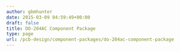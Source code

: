 ```yaml
---
author: gbmhunter
date: 2015-03-09 04:59:49+00:00
draft: false
title: DO-204AC Component Package
type: page
url: /pcb-design/component-packages/do-204ac-component-package
---
```


#  
